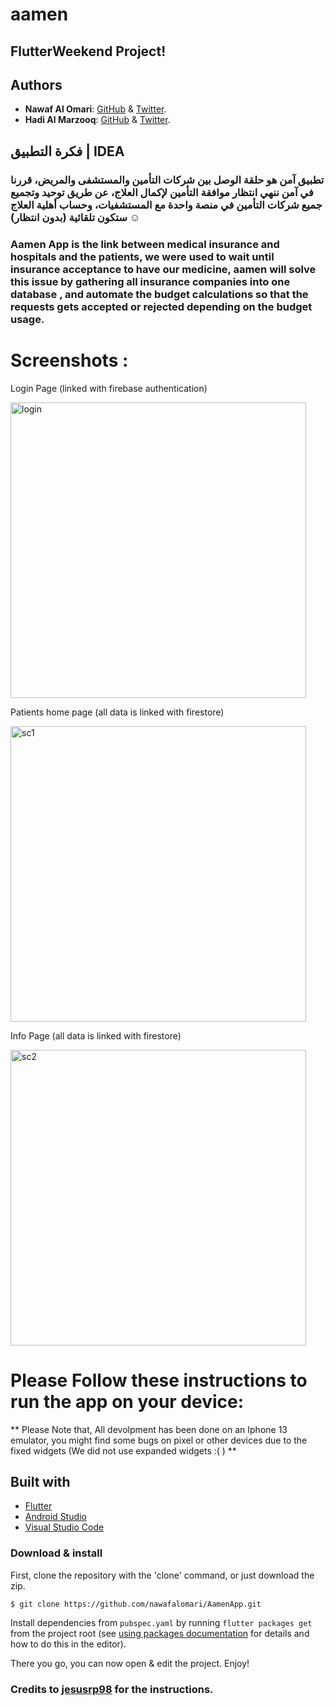 # aamen

## FlutterWeekend Project!


## Authors
* **Nawaf Al Omari**: [GitHub](https://github.com/nawafalomari) & [Twitter](https://twitter.com/alomariNawafM).
* **Hadi Al Marzooq**: [GitHub](https://github.com/HadiAlMarzooq) & [Twitter](https://twitter.com/red_hadi).

## فكرة التطبيق | IDEA 

### تطبيق آمن هو حلقة الوصل بين شركات التأمين والمستشفى والمريض، قررنا في آمن ننهي انتظار موافقة التأمين لإكمال العلاج، عن طريق توحيد وتجميع جميع شركات التأمين في منصة واحدة مع المستشفيات، وحساب أهلية العلاج ستكون تلقائية (بدون انتظار)  **☺️**

### Aamen App is the link between medical insurance and hospitals and the patients, we were used to wait until insurance acceptance to have our medicine, aamen will solve this issue by gathering all insurance companies into one database , and automate the budget calculations so that the requests gets accepted or rejected depending on the budget usage.

# Screenshots :

 Login Page (linked with firebase authentication)
 
<img width="473" alt="login" src="https://user-images.githubusercontent.com/79160189/142764752-dbeca16b-a819-4595-9375-488bc1dd744f.png">

 Patients home page (all data is linked with firestore)
 
<img width="473" alt="sc1" src="https://user-images.githubusercontent.com/79160189/142764747-cca30eef-2341-4af7-a753-e876d8a3c150.png">

 Info Page          (all data is linked with firestore)
 
<img width="473" alt="sc2" src="https://user-images.githubusercontent.com/79160189/142764750-3c7a0a6e-29f3-4dfd-be34-a434bb28c2b6.png">

 



# Please Follow these instructions to run the app on your device:

** Please Note that, All devolpment has been done on an Iphone 13 emulator, you might find some bugs on pixel or other devices due to the 
fixed widgets (We did not use expanded widgets  :( ) ** 

## Built with
* [Flutter](https://flutter.dev/) 
* [Android Studio](https://developer.android.com/studio/index.html/)  
* [Visual Studio Code](https://code.visualstudio.com/) 

### Download & install
First, clone the repository with the 'clone' command, or just download the zip.

```
$ git clone https://github.com/nawafalomari/AamenApp.git
```
Install dependencies from `pubspec.yaml` by running `flutter packages get` from the project root (see [using packages documentation](https://flutter.io/using-packages/#adding-a-package-dependency-to-an-app) for details and how to do this in the editor).

There you go, you can now open & edit the project. Enjoy!

### Credits to [jesusrp98](https://github.com/jesusrp98/flutter-everywhere/edit/master/README.md) for the instructions.

